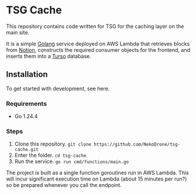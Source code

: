 # TSG Cache

This repository contains code written for TSG for the caching layer on the main site.

It is a simple [Golang](https://go.dev/) service deployed on AWS Lambda that retrieves blocks from [Notion](https://notion.so/), constructs the required consumer objects for the frontend, and inserts them into a [Turso](https://turso.tech/) database.

## Installation

To get started with development, see here.

### Requirements

- Go 1.24.4

### Steps

1. Clone this repository. `git clone https://github.com/NekoDrone/tsg-cache.git`
2. Enter the folder. `cd tsg-cache`
3. Run the service. `go run cmd/functions/main.go`

The project is built as a single function goroutines run in AWS Lambda. This will incur significant execution time on Lambda (about 15 minutes per run?) so be prepared whenever you call the endpoint.